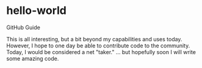 # hello-world
GitHub Guide 

This is all interesting, but a bit beyond my capabilities and uses today. However, I hope to one day be able to contribute code to the community.  Today, I would be considered a net "taker." ... but hopefully soon I will write some amazing code. 
